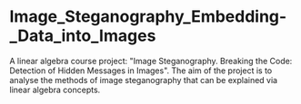 # Image_Steganography_Embedding-_Data_into_Images
A linear algebra course project: "Image Steganography. Breaking the Code: Detection of Hidden Messages in Images". The aim of the project is to analyse the methods of image steganography that can be explained via linear algebra concepts.
